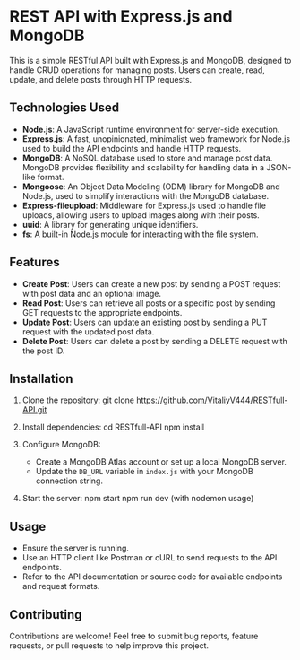 # REST API with Express.js and MongoDB

This is a simple RESTful API built with Express.js and MongoDB, designed to handle CRUD operations for managing posts. Users can create, read, update, and delete posts through HTTP requests.

## Technologies Used

- **Node.js**: A JavaScript runtime environment for server-side execution.
- **Express.js**: A fast, unopinionated, minimalist web framework for Node.js used to build the API endpoints and handle HTTP requests.
- **MongoDB**: A NoSQL database used to store and manage post data. MongoDB provides flexibility and scalability for handling data in a JSON-like format.
- **Mongoose**: An Object Data Modeling (ODM) library for MongoDB and Node.js, used to simplify interactions with the MongoDB database.
- **Express-fileupload**: Middleware for Express.js used to handle file uploads, allowing users to upload images along with their posts.
- **uuid**: A library for generating unique identifiers.
- **fs**: A built-in Node.js module for interacting with the file system.

## Features

- **Create Post**: Users can create a new post by sending a POST request with post data and an optional image.
- **Read Post**: Users can retrieve all posts or a specific post by sending GET requests to the appropriate endpoints.
- **Update Post**: Users can update an existing post by sending a PUT request with the updated post data.
- **Delete Post**: Users can delete a post by sending a DELETE request with the post ID.

## Installation

1. Clone the repository:
   git clone https://github.com/VitaliyV444/RESTfull-API.git
   
2. Install dependencies:
   cd RESTfull-API
   npm install
   
3. Configure MongoDB:
   - Create a MongoDB Atlas account or set up a local MongoDB server.
   - Update the `DB_URL` variable in `index.js` with your MongoDB connection string.

4. Start the server:
   npm start
   npm run dev (with nodemon usage)

## Usage

- Ensure the server is running.
- Use an HTTP client like Postman or cURL to send requests to the API endpoints.
- Refer to the API documentation or source code for available endpoints and request formats.

## Contributing

Contributions are welcome! Feel free to submit bug reports, feature requests, or pull requests to help improve this project.

